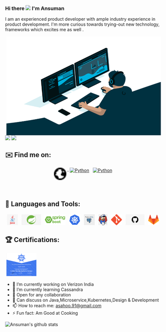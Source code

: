 ### Hi there <img src="https://media.giphy.com/media/hvRJCLFzcasrR4ia7z/giphy.gif" width="25px"> I'm Ansuman


I am an experienced product developer with ample industry experience in product development. I'm more curious towards trying-out new technology, frameworks which excites me as well .

<img align="right" alt="GIF" src="https://github.com/Ansuman91/Ansuman91/blob/main/code.gif" width="500" height="320" />

![](https://visitor-badge.laobi.icu/badge?page_id=ansuman91)
![](https://visitor-badge.glitch.me/badge?page_id=ansuman91)
## ✉️ Find me on:

<p align="center">
 <a href="https://ansuman91.github.io/" target="_blank" rel="noopener noreferrer"> <img src="https://raw.githubusercontent.com/iconic/open-iconic/master/svg/globe.svg" alt="Python" height="40" style="vertical-align:top; margin:4px"> </a>
 <a href="https://www.linkedin.com/in/ansuman-sahoo/" target="_blank" rel="noopener noreferrer"> <img src="https://cdn.jsdelivr.net/npm/simple-icons@v3/icons/linkedin.svg" alt="Python" height="40" style="vertical-align:top; margin:4px"></a>
 <a href="mailto:asahoo.91@gmail.com"> <img src="https://cdn.jsdelivr.net/npm/simple-icons@v3/icons/gmail.svg" alt="Python" height="40" style="vertical-align:top; margin:4px"></a>
</p>
<br />


## 🧰 Languages and Tools:
<p align="center">

 <img src="https://github.com/Ansuman91/Ansuman91/blob/main/java.png" alt="VS Code" height="35" style="vertical-align:top; margin:4px">
 <img src="https://github.com/Ansuman91/Ansuman91/blob/main/spring.png" alt="VS Code" height="35" style="vertical-align:top; margin:4px">
 <img src="https://github.com/Ansuman91/Ansuman91/blob/main/spring-boot.png" alt="VS Code" height="35" style="vertical-align:top; margin:4px">
 <img src="https://github.com/Ansuman91/Ansuman91/blob/main/kubernetes.png" alt="VS Code" height="35" style="vertical-align:top; margin:4px">
 <img src="https://github.com/Ansuman91/Ansuman91/blob/main/postgresql.png" alt="VS Code" height="35" style="vertical-align:top; margin:4px">
 <img src="https://github.com/Ansuman91/Ansuman91/blob/main/jenkins.png" alt="VS Code" height="35" style="vertical-align:top; margin:4px">
 <img src="https://github.com/Ansuman91/Ansuman91/blob/main/Git-Icon-1788C.png" alt="VS Code" height="35" style="vertical-align:top; margin:4px">
 <img src="https://github.com/Ansuman91/Ansuman91/blob/main/github.jpg" alt="VS Code" height="35" style="vertical-align:top; margin:4px">
 <img src="https://github.com/Ansuman91/Ansuman91/blob/main/gitlab-282507.png" alt="VS Code" height="35" style="vertical-align:top; margin:4px">
 </p>
 
 ## 🏆 Certifications:
 <p align="left">
<img src="https://github.com/Ansuman91/Ansuman91/blob/main/kubernetes_crtfctn.PNG" alt="VS Code" height="75" style="vertical-align:top; margin:4px">
</p>

- 🔭 I’m currently working on Verizon India 
- 🌱 I’m currently learning Cassandra 
- 👯 Open for any collaboration
- 💬 Can discuss on Java,Microservice,Kubernetes,Design & Development 
- 📫 How to reach me: asahoo.91@gmail.com 
- ⚡ Fun fact: Am Good at Cooking 


![Ansuman's github stats](https://github-readme-stats.vercel.app/api?username=ansuman91&show_icons=true&theme=react)

